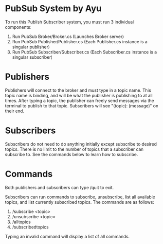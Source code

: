 # PubSub System by Ayu
To run this Publish Subscriber system, you must run 3 individual components:
1. Run PubSub Broker/Broker.cs (Launches Broker server)
2. Run PubSub Publisher/Publisher.cs (Each Publisher.cs instance is a singular publisher)
3. Run PubSub Subscriber/Subscriber.cs (Each Subscriber.cs instance is a singular subscriber)

# Publishers
Publishers will connect to the broker and must type in a topic name. This topic name is binding, and will be what the publisher is publishing to at all times.
After typing a topic, the publisher can freely send messages via the terminal to publish to that topic. Subscribers will see "(topic): (message)" on their end.

# Subscribers
Subscribers do not need to do anything initially except subscribe to desired topics. There is no limit to the number of topics that a subscriber can subscribe to.
See the commands below to learn how to subscribe.

# Commands
Both publishers and subscribers can type /quit to exit.

Subscribers can run commands to subscribe, unsubscribe, list all available topics, and list currently subscribed topics.
The commands are as follows:
1. /subscribe \<topic>
2. /unsubscribe \<topic>
3. /alltopics
4. /subscribedtopics

Typing an invalid command will display a list of all commands.
